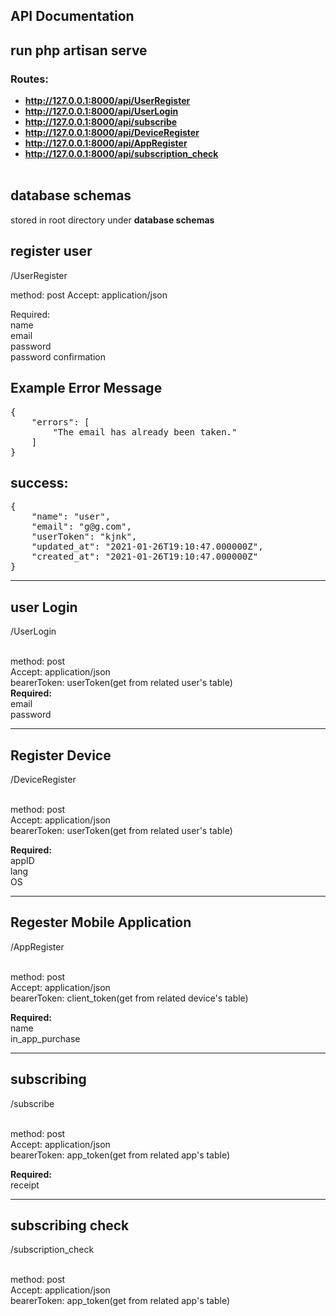 ## API Documentation

## run php artisan serve

### Routes:

-   **http://127.0.0.1:8000/api/UserRegister**
-   **http://127.0.0.1:8000/api/UserLogin**
-   **http://127.0.0.1:8000/api/subscribe**
-   **http://127.0.0.1:8000/api/DeviceRegister**
-   **http://127.0.0.1:8000/api/AppRegister**
-   **http://127.0.0.1:8000/api/subscription_check**
    <br><br>

## database schemas

stored in root directory under <b>database schemas</b>

## register user

/UserRegister

method: post
Accept: application/json

Required:
<br>name
<br>email
<br>password
<br>password confirmation

## Example Error Message

<pre>
{
    "errors": [
        "The email has already been taken."
    ]
}
</pre>

## success:

<pre>
{
    "name": "user",
    "email": "g@g.com",
    "userToken": "kjnk",
    "updated_at": "2021-01-26T19:10:47.000000Z",
    "created_at": "2021-01-26T19:10:47.000000Z"
}
</pre>
<hr>

## user Login

/UserLogin

<br>method: post
<br>Accept: application/json
<br>bearerToken: userToken(get from related user's table)<br>
<b>Required:</b>
<br>email
<br>password

<hr>

## Register Device

/DeviceRegister

<br>method: post
<br>Accept: application/json
<br>bearerToken: userToken(get from related user's table)

<b>Required:</b>
<br>appID
<br>lang
<br>OS

<hr>

## Regester Mobile Application

/AppRegister

<br>method: post
<br>Accept: application/json
<br>bearerToken: client_token(get from related device's table)

<b>Required:</b>
<br>name
<br>in_app_purchase

<hr>

## subscribing

/subscribe

<br>method: post
<br>Accept: application/json
<br>bearerToken: app_token(get from related app's table)

<b>Required:</b>
<br>receipt

<hr>

## subscribing check

/subscription_check

<br>method: post
<br>Accept: application/json
<br>bearerToken: app_token(get from related app's table)
